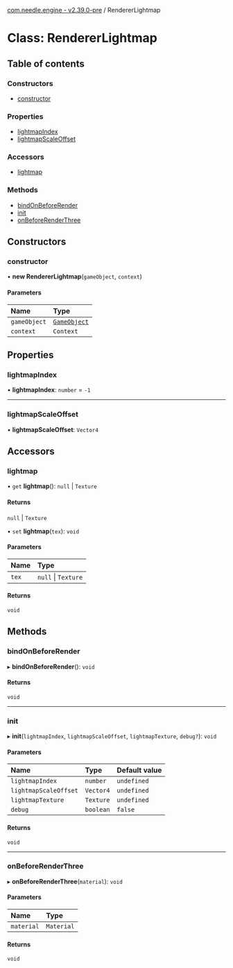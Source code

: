[com.needle.engine - v2.39.0-pre](../README.md) / RendererLightmap

# Class: RendererLightmap

## Table of contents

### Constructors

- [constructor](RendererLightmap.md#constructor)

### Properties

- [lightmapIndex](RendererLightmap.md#lightmapindex)
- [lightmapScaleOffset](RendererLightmap.md#lightmapscaleoffset)

### Accessors

- [lightmap](RendererLightmap.md#lightmap)

### Methods

- [bindOnBeforeRender](RendererLightmap.md#bindonbeforerender)
- [init](RendererLightmap.md#init)
- [onBeforeRenderThree](RendererLightmap.md#onbeforerenderthree)

## Constructors

### constructor

• **new RendererLightmap**(`gameObject`, `context`)

#### Parameters

| Name | Type |
| :------ | :------ |
| `gameObject` | [`GameObject`](GameObject.md) |
| `context` | `Context` |

## Properties

### lightmapIndex

• **lightmapIndex**: `number` = `-1`

___

### lightmapScaleOffset

• **lightmapScaleOffset**: `Vector4`

## Accessors

### lightmap

• `get` **lightmap**(): ``null`` \| `Texture`

#### Returns

``null`` \| `Texture`

• `set` **lightmap**(`tex`): `void`

#### Parameters

| Name | Type |
| :------ | :------ |
| `tex` | ``null`` \| `Texture` |

#### Returns

`void`

## Methods

### bindOnBeforeRender

▸ **bindOnBeforeRender**(): `void`

#### Returns

`void`

___

### init

▸ **init**(`lightmapIndex`, `lightmapScaleOffset`, `lightmapTexture`, `debug?`): `void`

#### Parameters

| Name | Type | Default value |
| :------ | :------ | :------ |
| `lightmapIndex` | `number` | `undefined` |
| `lightmapScaleOffset` | `Vector4` | `undefined` |
| `lightmapTexture` | `Texture` | `undefined` |
| `debug` | `boolean` | `false` |

#### Returns

`void`

___

### onBeforeRenderThree

▸ **onBeforeRenderThree**(`material`): `void`

#### Parameters

| Name | Type |
| :------ | :------ |
| `material` | `Material` |

#### Returns

`void`
